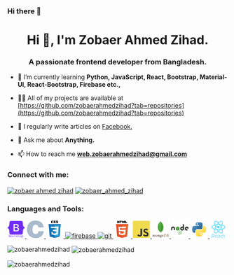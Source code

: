 ### Hi there 👋

<!--
**zobaerahmedzihad/zobaerahmedzihad** is a ✨ _special_ ✨ repository because its `README.md` (this file) appears on your GitHub profile.

-->
<h1 align="center">Hi 👋, I'm Zobaer Ahmed Zihad.</h1>

<h3 align="center">A passionate frontend developer from Bangladesh.</h3>



- 🌱 I’m currently learning **Python, JavaScript, React, Bootstrap, Material-UI, React-Bootstrap, Firebase etc.,**

- 👨‍💻 All of my projects are available at [https://github.com/zobaerahmedzihad?tab=repositories](https://github.com/zobaerahmedzihad?tab=repositories)

- 📝 I regularly write articles on [Facebook.](Facebook.)

- 💬 Ask me about **Anything.**

- 📫 How to reach me **web.zobaerahmedzihad@gmail.com**

<h3 align="left">Connect with me:</h3>
<p align="left">
<a href="https://fb.com/zobaer ahmed zihad" target="blank"><img align="center" src="https://cdn.jsdelivr.net/npm/simple-icons@3.0.1/icons/facebook.svg" alt="zobaer ahmed zihad" height="30" width="40" /></a>
<a href="https://instagram.com/zobaer_ahmed_zihad" target="blank"><img align="center" src="https://cdn.jsdelivr.net/npm/simple-icons@3.0.1/icons/instagram.svg" alt="zobaer_ahmed_zihad" height="30" width="40" /></a>
</p>

<h3 align="left">Languages and Tools:</h3>
<p align="left"> <a href="https://getbootstrap.com" target="_blank"> <img src="https://raw.githubusercontent.com/devicons/devicon/master/icons/bootstrap/bootstrap-plain-wordmark.svg" alt="bootstrap" width="40" height="40"/> </a> <a href="https://www.cprogramming.com/" target="_blank"> <img src="https://raw.githubusercontent.com/devicons/devicon/master/icons/c/c-original.svg" alt="c" width="40" height="40"/> </a> <a href="https://www.w3schools.com/css/" target="_blank"> <img src="https://raw.githubusercontent.com/devicons/devicon/master/icons/css3/css3-original-wordmark.svg" alt="css3" width="40" height="40"/> </a> <a href="https://firebase.google.com/" target="_blank"> <img src="https://www.vectorlogo.zone/logos/firebase/firebase-icon.svg" alt="firebase" width="40" height="40"/> </a> <a href="https://git-scm.com/" target="_blank"> <img src="https://www.vectorlogo.zone/logos/git-scm/git-scm-icon.svg" alt="git" width="40" height="40"/> </a> <a href="https://www.w3.org/html/" target="_blank"> <img src="https://raw.githubusercontent.com/devicons/devicon/master/icons/html5/html5-original-wordmark.svg" alt="html5" width="40" height="40"/> </a> <a href="https://developer.mozilla.org/en-US/docs/Web/JavaScript" target="_blank"> <img src="https://raw.githubusercontent.com/devicons/devicon/master/icons/javascript/javascript-original.svg" alt="javascript" width="40" height="40"/> </a> <a href="https://www.mongodb.com/" target="_blank"> <img src="https://raw.githubusercontent.com/devicons/devicon/master/icons/mongodb/mongodb-original-wordmark.svg" alt="mongodb" width="40" height="40"/> </a> <a href="https://nodejs.org" target="_blank"> <img src="https://raw.githubusercontent.com/devicons/devicon/master/icons/nodejs/nodejs-original-wordmark.svg" alt="nodejs" width="40" height="40"/> </a> <a href="https://www.python.org" target="_blank"> <img src="https://raw.githubusercontent.com/devicons/devicon/master/icons/python/python-original.svg" alt="python" width="40" height="40"/> </a> <a href="https://reactjs.org/" target="_blank"> <img src="https://raw.githubusercontent.com/devicons/devicon/master/icons/react/react-original-wordmark.svg" alt="react" width="40" height="40"/> </a> </p>

<p><img align="left" src="https://github-readme-stats.vercel.app/api/top-langs?username=zobaerahmedzihad&show_icons=true&locale=en&layout=compact" alt="zobaerahmedzihad" /></p>

<p>&nbsp;<img align="center" src="https://github-readme-stats.vercel.app/api?username=zobaerahmedzihad&show_icons=true&locale=en" alt="zobaerahmedzihad" /></p>

<p><img align="center" src="https://github-readme-streak-stats.herokuapp.com/?user=zobaerahmedzihad&" alt="zobaerahmedzihad" /></p>
